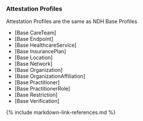 ### Attestation Profiles
Attestation Profiles are the same as NDH Base Profiles  

* [Base CareTeam]
* [Base Endpoint]
* [Base HealthcareService]
* [Base InsurancePlan]
* [Base Location]
* [Base Network]
* [Base Organization]
* [Base OrganizationAffiliation]
* [Base Practitioner]
* [Base PractitionerRole]
* [Base Restriction]
* [Base Verification]




{% include markdown-link-references.md %}